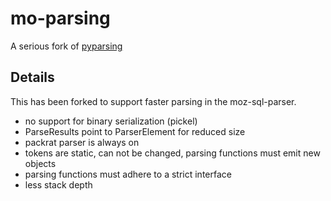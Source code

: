 # mo-parsing

A serious fork of [pyparsing](https://github.com/pyparsing/pyparsing)

## Details

This has been forked to support faster parsing in the moz-sql-parser.

* no support for binary serialization (pickel)
* ParseResults point to ParserElement for reduced size
* packrat parser is always on
* tokens are static, can not be changed, parsing functions must emit new objects
* parsing functions must adhere to a strict interface
* less stack depth